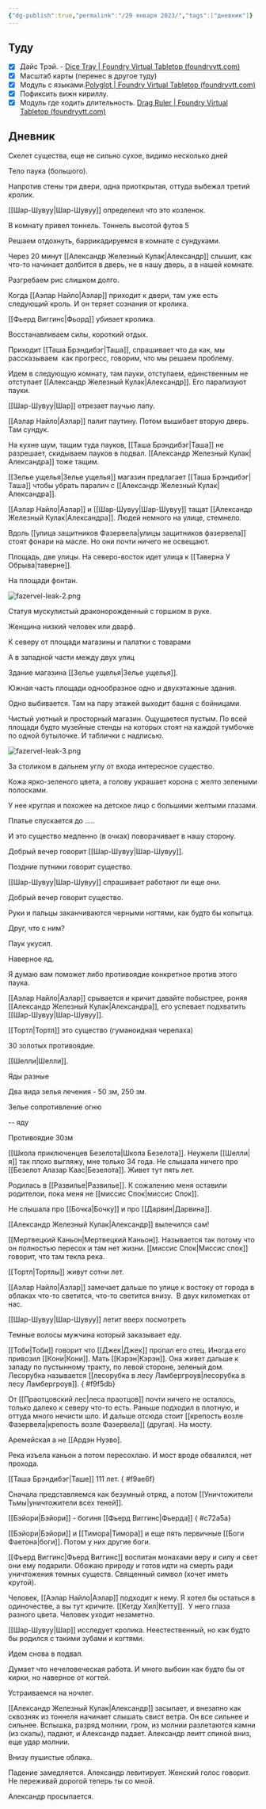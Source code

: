 ```yaml
---
{"dg-publish":true,"permalink":"/29 января 2023/","tags":["дневник"]}
---
```


## Туду

- [x] Дайс Трэй. - [Dice Tray | Foundry Virtual Tabletop (foundryvtt.com)](https://foundryvtt.com/packages/dice-calculator)
- [x] Масштаб карты (перенес в другое туду)
- [x] Модуль с языками.[Polyglot | Foundry Virtual Tabletop (foundryvtt.com)](https://foundryvtt.com/packages/polyglot/)
- [x] Пофиксить вижн кириллу.
- [x] Модуль где ходить длительность. [Drag Ruler | Foundry Virtual Tabletop (foundryvtt.com)](https://foundryvtt.com/packages/drag-ruler)

## Дневник

Скелет существа, еще не сильно сухое, видимо несколько дней

Тело паука (большого).

Напротив стены три двери, одна приоткрытая, оттуда выбежал третий кролик.

[[Шар-Шувуу\|Шар-Шувуу]] определеил что это козленок.

В комнату привел тоннель. Тоннель высотой футов 5

Решаем отдохнуть, баррикадируемся в комнате с сундуками.

Через 20 минут [[Александр Железный Кулак\|Александр]] слышит, как что-то начинает долбится в дверь, не в нашу дверь, а в нашей комнате.

Разгребаем рис слишком долго.

Когда [[Аэлар Найло\|Аэлар]] приходит к двери, там уже есть следующий кроль. И он теряет сознания от кролика.

[[Фьерд Виггинс\|Фьорд]] убивает кролика.

Восстанавливаем силы, короткий отдых.

Приходит [[Таша Брэндибэг\|Таша]], спрашивает что да как, мы рассказываем  как прогресс, говорим, что мы решаем проблему.

Идем в следующую комнату, там пауки, отступаем, единственным не отступает [[Александр Железный Кулак\|Александр]]. Его парализуют пауки.

[[Шар-Шувуу\|Шар]] отрезает паучью лапу.

[[Аэлар Найло\|Аэлар]] палит паутину. Потом вышибает вторую дверь. Там сундук.

На кухне шум, тащим туда пауков, [[Таша Брэндибэг\|Таша]] не разрешает, скидываем пауков в подвал. [[Александр Железный Кулак\|Александра]] тоже тащим.

[[Зелье ущелья\|Зелье ущелья]] магазин предлагает [[Таша Брэндибэг\|Таша]] чтобы убрать паралич с [[Александр Железный Кулак\|Александра]].

[[Аэлар Найло\|Аэлар]] и [[Шар-Шувуу\|Шар-Шувуу]] тащат [[Александр Железный Кулак\|Александра]]. Людей немного на улице, стемнело.

Вдоль [[улица защитников Фазервела\|улицы защитников фазервела]] стоят фонари на масле. Но они почти ничего не освещают.

Площадь, две улицы. На северо-восток идет улица к [[Таверна У Обрыва\|таверне]].

На площади фонтан.

![fazervel-leak-2.png](/img/user/media/fazervel-leak-2.png)

Статуя мускулистый драконорожденный с горшком в руке.

Женщина низкий человек или дварф.

К северу от площади магазины и палатки с товарами

А в западной части между двух улиц

Здание магазина [[Зелье ущелья\|Зелье ущелья]].

Южная часть площади однообразное одно и двухэтажные здания.

Одно выбивается. Там на пару этажей выходит башня с бойницами.

Чистый уютный и просторный магазин. Ощущаетеся пустым. По всей площади будто музейные стенды на которых стоят на каждой тумбочке по одной бутылочке. И таблички с надписью.

![fazervel-leak-3.png](/img/user/media/fazervel-leak-3.png)

За столиком в дальнем углу от входа интересное существо.

Кожа ярко-зеленого цвета, а голову украшает корона с желто зелеными полосками.

У нее круглая и похожее на детское лицо с большими желтыми глазами.

Платье спускается до .....

И это существо медленно (в очках) поворачивает в нашу сторону.

Добрый вечер говорит [[Шар-Шувуу\|Шар-Шувуу]].

Поздние путники говорит существо.

[[Шар-Шувуу\|Шар-Шувуу]] спрашивает работают ли еще они.

Добрый вечер говорит существо.

Руки и пальцы заканчиваются черными ногтями, как будто бы копытца.

Друг, что с ним?

Паук укусил.

Наверное яд.

Я думаю вам поможет либо противоядие конкретное против этого паука.

[[Аэлар Найло\|Аэлар]] срывается и кричит давайте побыстрее, роняя [[Александр Железный Кулак\|Александра]], его успевает подхватить [[Шар-Шувуу\|Шар-Шувуу]].

[[Тортл\|Тортл]] это существо (гуманоидная черепаха)

30 золотых противоядие.

[[Шелли\|Шелли]].

Яды разные

Два вида зелья лечения - 50 зм, 250 зм.

Зелье сопротивление огню

-- яду

Противоядие 30зм

[[Школа приключенцев Безелота\|Школа Безелота]]. Неужели [[Шелли\|я]] так плохо выгляжу, мне только 34 года. Не слышала ничего про [[Безелот Алазар Каас\|Безелота]]. Живет тут пять лет.

Родилась в [[Развилье\|Развилье]]. К сожалению меня оставили родителои, пока меня не [[миссис Спок\|миссис Спок]].

Не слышала про [[Бочка\|Бочку]] и про [[Дарвин\|Дарвина]].

[[Александр Железный Кулак\|Александр]] вылечился сам!

[[Мертвецкий Каньон\|Мертвецкий Каньон]]. Называется так потому что он полностью пересох и там нет жизни. [[миссис Спок\|Миссис спок]] говорит, что там текла река.

[[Тортл\|Тортлы]] живут сотни лет.

[[Аэлар Найло\|Аэлар]] замечает дальше по улице к востоку от города в облаках что-то светится, что-то светится внизу.  В двух километках от нас.

[[Шар-Шувуу\|Шар-Шувуу]] летит вверх посмотреть

Темные волосы мужчина который заказывает еду.

[[Тоби\|Тоби]] говорит что [[Джек\|Джек]] пропал его отец. Иногда его привозил [[Кони\|Кони]]. Мать [[Кэрэн\|Кэрэн]]. Она живет дальше к западу по пустынному тракту, по левой стороне, зеленый дом. Лесорубка называется [[лесорубка в лесу Ламбергроув\|лесорубка в лесу Ламбергроув]].
{ #f9f5db}


От [[Праотцовский лес\|леса праотцов]] почти ничего не осталось, только далеко к северу что-то есть. Раньше подходил в плотную, и оттуда много нечисти шло. И дальше отсюда стоит [[крепость возле Фазервела\|крепость возле Фазервела]] (другая). На мосту.

Аремейская а не [[Ардэн Нуэво].

Река изъела каньон а потом пересохлаю. И мост вроде обвалился, нет прохода.

[[Таша Брэндибэг\|Таше]] 111 лет.
{ #f9ae6f}


Сначала представляемся как безумный отряд, а потом [[Уничтожители Тьмы\|уничтожители всех теней]].

[[Бэйори\|Бэйори]] - богиня [[Фьерд Виггинс\|Фьерда]]
{ #c72a5a}


[[Бэйори\|Бэйори]] и [[Тимора\|Тимора]] и еще пять первичные [[Боги Фаетона\|боги]]. Потом у них другие боги.

[[Фьерд Виггинс\|Фьерд Виггинс]] воспитан монахами веру и силу и свет они ему подарили. Обожаю природу и готов идти на смерть ради уничтожения темных существ. Священный символ (хочет иметь крутой).

Человек, [[Аэлар Найло\|Аэлар]] подходит к нему. Я хотел бы остаться в одиночестве, а вы тут кричите. [[Кетду Хил\|Кетту]].  У него глаза разного цвета. Человек уходит незаметно.

[[Шар-Шувуу\|Шар]] исследует кролика. Неестественный, но как будто бы родился с такими зубами и когтями.

Идем снова в подвал.

Думает что нечеловеческая работа. И много выбоин как будто бы от кирки, но наверное от когтей.

Устраиваемся на ночлег.

[[Александр Железный Кулак\|Александр]] засыпает, и внезапно как сквозняк из тоннеля начинает слышать свист ветра. Он все сильнее и сильнее. Вспышка, разряд молнии, гром, из молнии разлетаются камни (из скалы), падают, и Александр падает. Александр леитт спиной вниз, еще удар молнии.

Внизу пушистые облака.

Падение замедляется. Александр левитирует. Женский голос говорит. Не переживай дорогой теперь ты со мной.

Александр просыпается.
